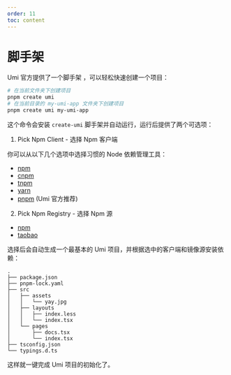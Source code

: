 ```yaml
---
order: 11
toc: content
---
```

# 脚手架

Umi 官方提供了一个脚手架 ，可以轻松快速创建一个项目：

```bash
# 在当前文件夹下创建项目
pnpm create umi
# 在当前目录的 my-umi-app 文件夹下创建项目
pnpm create umi my-umi-app
```

这个命令会安装 `create-umi` 脚手架并自动运行，运行后提供了两个可选项：

1. Pick Npm Client - 选择 Npm 客户端

你可以从以下几个选项中选择习惯的 Node 依赖管理工具：

- [npm](https://www.npmjs.com/)
- [cnpm](https://github.com/cnpm/cnpm)
- [tnpm](https://web.npm.alibaba-inc.com/)
- [yarn](https://yarnpkg.com/)
- [pnpm](https://pnpm.io/) (Umi 官方推荐)

2. Pick Npm Registry - 选择 Npm 源

- [npm](https://www.npmjs.com/)
- [taobao](https://npmmirror.com/)

选择后会自动生成一个最基本的 Umi 项目，并根据选中的客户端和镜像源安装依赖：

```text
.
├── package.json
├── pnpm-lock.yaml
├── src
│   ├── assets
│   │   └── yay.jpg
│   ├── layouts
│   │   ├── index.less
│   │   └── index.tsx
│   └── pages
│       ├── docs.tsx
│       └── index.tsx
├── tsconfig.json
└── typings.d.ts
```

这样就一键完成 Umi 项目的初始化了。
